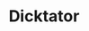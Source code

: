 ---
title: Dicktator
description: 
category: NSFW
price: 
images: 
    - /assets/img/available/dicktator.jpg
---